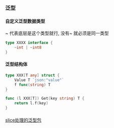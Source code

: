### 泛型

#### 自定义泛型数据类型
~ 代表底层是这个类型就行, 没有~ 就必须是同一类型
```go
type XXXX interface {
	~int | ~int8    
} 

```

#### 泛型结构体
```go
type XXX[T any] struct {
    Value T `json:"value"`
	f func(string) T
}

func (l XXX[T]) Get(key string) T {
	return l.f(key)
}
```

####
[slice处理的泛型包](golang.org/x/exp/slices)
